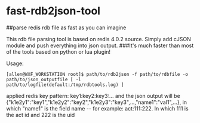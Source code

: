 # fast-rdb2json-tool

##parse redis rdb file as fast as you can imagine

This rdb file parsing tool is based on redis 4.0.2 source. Simply add cJSON module and push everything into json output.
###It's much faster than most of the tools based on python or lua plugin!

Usage:
```
[allen@WXF_WORKSTATION root]$ path/to/rdb2json -f path/to/rdbfile -o path/to/json_outputfile [ -l path/to/logfile(default:/tmp/rdbtools.log) ]
```

applied redis key pattern: key1:key2:key3:...
and the json output will be {"k1e2y1":"key1","k1e2y2":"key2","k1e2y3":"key3",...,"name1":"val1",...}, in which "name1" is the field name 
-- for example: act:111:222.  In which 111 is the act id and 222 is the uid